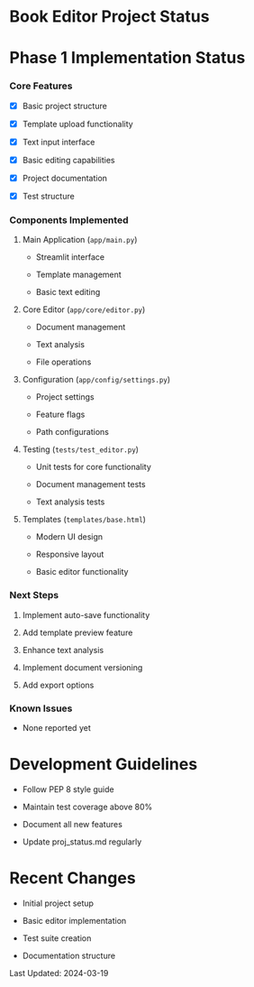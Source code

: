 # Book Editor Project Status

#
# Phase 1 Implementation Status

### Core Features

- [x] Basic project structure

- [x] Template upload functionality

- [x] Text input interface

- [x] Basic editing capabilities

- [x] Project documentation

- [x] Test structure

### Components Implemented

1. Main Application (`app/main.py`)

   - Streamlit interface

   - Template management

   - Basic text editing

2. Core Editor (`app/core/editor.py`)

   - Document management

   - Text analysis

   - File operations

3. Configuration (`app/config/settings.py`)

   - Project settings

   - Feature flags

   - Path configurations

4. Testing (`tests/test_editor.py`)

   - Unit tests for core functionality

   - Document management tests

   - Text analysis tests

5. Templates (`templates/base.html`)

   - Modern UI design

   - Responsive layout

   - Basic editor functionality

### Next Steps

1. Implement auto-save functionality

2. Add template preview feature

3. Enhance text analysis

4. Implement document versioning

5. Add export options

### Known Issues

- None reported yet

#
# Development Guidelines

- Follow PEP 8 style guide

- Maintain test coverage above 80%

- Document all new features

- Update proj_status.md regularly

#
# Recent Changes

- Initial project setup

- Basic editor implementation

- Test suite creation

- Documentation structure

Last Updated: 2024-03-19
